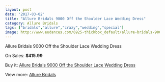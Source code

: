 ```yaml
---
layout: post
date: '2017-03-02'
title: "Allure Bridals 9000 Off the Shoulder Lace Wedding Dress"
category: Allure Bridals
tags: ["bridals","allure","crazy","wedding","special"]
image: http://www.eudances.com/6925-thickbox_default/allure-bridals-9000-off-the-shoulder-lace-wedding-dress.jpg
---
```

Allure Bridals 9000 Off the Shoulder Lace Wedding Dress

On Sales: **$415.99**
<a href="https://www.eudances.com/en/allure-bridals/2538-allure-bridals-9000-off-the-shoulder-lace-wedding-dress.html"><amp-img layout="responsive" width="600" height="600" src="//www.eudances.com/6925-thickbox_default/allure-bridals-9000-off-the-shoulder-lace-wedding-dress.jpg" alt="Allure Bridals 9000 Off the Shoulder Lace Wedding Dress 0" /></a>
<a href="https://www.eudances.com/en/allure-bridals/2538-allure-bridals-9000-off-the-shoulder-lace-wedding-dress.html"><amp-img layout="responsive" width="600" height="600" src="//www.eudances.com/6930-thickbox_default/allure-bridals-9000-off-the-shoulder-lace-wedding-dress.jpg" alt="Allure Bridals 9000 Off the Shoulder Lace Wedding Dress 1" /></a>
<a href="https://www.eudances.com/en/allure-bridals/2538-allure-bridals-9000-off-the-shoulder-lace-wedding-dress.html"><amp-img layout="responsive" width="600" height="600" src="//www.eudances.com/6929-thickbox_default/allure-bridals-9000-off-the-shoulder-lace-wedding-dress.jpg" alt="Allure Bridals 9000 Off the Shoulder Lace Wedding Dress 2" /></a>
<a href="https://www.eudances.com/en/allure-bridals/2538-allure-bridals-9000-off-the-shoulder-lace-wedding-dress.html"><amp-img layout="responsive" width="600" height="600" src="//www.eudances.com/6928-thickbox_default/allure-bridals-9000-off-the-shoulder-lace-wedding-dress.jpg" alt="Allure Bridals 9000 Off the Shoulder Lace Wedding Dress 3" /></a>
<a href="https://www.eudances.com/en/allure-bridals/2538-allure-bridals-9000-off-the-shoulder-lace-wedding-dress.html"><amp-img layout="responsive" width="600" height="600" src="//www.eudances.com/6927-thickbox_default/allure-bridals-9000-off-the-shoulder-lace-wedding-dress.jpg" alt="Allure Bridals 9000 Off the Shoulder Lace Wedding Dress 4" /></a>
<a href="https://www.eudances.com/en/allure-bridals/2538-allure-bridals-9000-off-the-shoulder-lace-wedding-dress.html"><amp-img layout="responsive" width="600" height="600" src="//www.eudances.com/6926-thickbox_default/allure-bridals-9000-off-the-shoulder-lace-wedding-dress.jpg" alt="Allure Bridals 9000 Off the Shoulder Lace Wedding Dress 5" /></a>

Buy it: [Allure Bridals 9000 Off the Shoulder Lace Wedding Dress](https://www.eudances.com/en/allure-bridals/2538-allure-bridals-9000-off-the-shoulder-lace-wedding-dress.html "Allure Bridals 9000 Off the Shoulder Lace Wedding Dress")

View more: [Allure Bridals](https://www.eudances.com/en/2-allure-bridals "Allure Bridals")